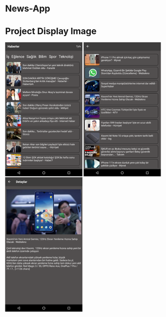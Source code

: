 # News-App

# Project Display Image

<p>
  
<a href="https://github.com/tyfnkyg/News/blob/master/Png/Screenshot_20191011-162511.png" target="_blank">
<img src="https://github.com/tyfnkyg/News/blob/master/Png/Screenshot_20191011-162511.png" width="250" style="max-width:100%;"></a>
  

<a href="https://github.com/tyfnkyg/News/blob/master/Png/Screenshot_20191011-162519.png" target="_blank">
<img src="https://github.com/tyfnkyg/News/blob/master/Png/Screenshot_20191011-162519.png" width="250" style="max-width:100%;"></a>

<a href="https://github.com/tyfnkyg/News/blob/master/Png/Screenshot_20191011-162553.png" target="_blank">
<img src="https://github.com/tyfnkyg/News/blob/master/Png/Screenshot_20191011-162553.png" width="250" style="max-width:100%;"></a>
  

  
</p>  
